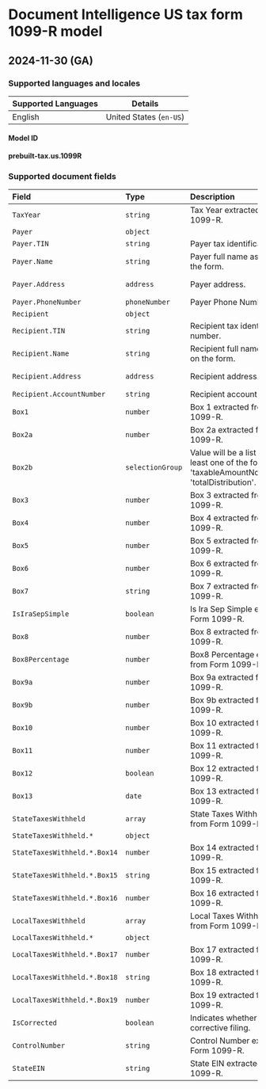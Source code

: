 # Document Intelligence US tax form 1099-R model

## 2024-11-30 (GA)

### Supported languages and locales

| Supported Languages | Details |
|:--------------------|:-------:|
|English|United States (`en-US`)|

#### Model ID

**prebuilt-tax.us.1099R**

### Supported document fields

| Field | Type | Description | Example |
|:------|:-----|:------------|:--------|
|`TaxYear`|`string`|Tax Year extracted from Form 1099-R.|2022|
|`Payer`|`object`|||
|`Payer.TIN`|`string`|Payer tax identification number.|123-45-6789|
|`Payer.Name`|`string`|Payer full name as written on the form.|John Smith|
|`Payer.Address`|`address`|Payer address.|123 Microsoft Way, Redmond WA 98052|
|`Payer.PhoneNumber`|`phoneNumber`|Payer Phone Number.|+19876543210|
|`Recipient`|`object`|||
|`Recipient.TIN`|`string`|Recipient tax identification number.|123-45-6789|
|`Recipient.Name`|`string`|Recipient full name as written on the form.|John Smith|
|`Recipient.Address`|`address`|Recipient address.|123 Microsoft Way, Redmond WA 98052|
|`Recipient.AccountNumber`|`string`|Recipient account number.|55123456789|
|`Box1`|`number`|Box 1 extracted from Form 1099-R.|123456|
|`Box2a`|`number`|Box 2a extracted from Form 1099-R.|123456|
|`Box2b`|`selectionGroup`|Value will be a list containing at least one of the following: 'taxableAmountNotDetermined', 'totalDistribution'.|taxableAmountNotDetermined :unselected: totalDistribution :unselected:|
|`Box3`|`number`|Box 3 extracted from Form 1099-R.|123456|
|`Box4`|`number`|Box 4 extracted from Form 1099-R.|123456|
|`Box5`|`number`|Box 5 extracted from Form 1099-R.|123456|
|`Box6`|`number`|Box 6 extracted from Form 1099-R.|123456|
|`Box7`|`string`|Box 7 extracted from Form 1099-R.|ABC|
|`IsIraSepSimple`|`boolean`|Is Ira Sep Simple extracted from Form 1099-R.|:selected:|
|`Box8`|`number`|Box 8 extracted from Form 1099-R.|123456|
|`Box8Percentage `|`number`|Box8 Percentage  extracted from Form 1099-R.|123456|
|`Box9a`|`number`|Box 9a extracted from Form 1099-R.|123456|
|`Box9b`|`number`|Box 9b extracted from Form 1099-R.|123456|
|`Box10`|`number`|Box 10 extracted from Form 1099-R.|123456|
|`Box11`|`number`|Box 11 extracted from Form 1099-R.|123456|
|`Box12`|`boolean`|Box 12 extracted from Form 1099-R.|:selected:|
|`Box13`|`date`|Box 13 extracted from Form 1099-R.|2022-12-31|
|`StateTaxesWithheld`|`array`|State Taxes Withheld extracted from Form 1099-R||
|`StateTaxesWithheld.*`|`object`|||
|`StateTaxesWithheld.*.Box14`|`number`|Box 14 extracted from Form 1099-R.|123456|
|`StateTaxesWithheld.*.Box15`|`string`|Box 15 extracted from Form 1099-R.|12-3456789|
|`StateTaxesWithheld.*.Box16`|`number`|Box 16 extracted from Form 1099-R.|123456|
|`LocalTaxesWithheld`|`array`|Local Taxes Withheld extracted from Form 1099-R||
|`LocalTaxesWithheld.*`|`object`|||
|`LocalTaxesWithheld.*.Box17`|`number`|Box 17 extracted from Form 1099-R.|123456|
|`LocalTaxesWithheld.*.Box18`|`string`|Box 18 extracted from Form 1099-R.|12-3456789|
|`LocalTaxesWithheld.*.Box19`|`number`|Box 19 extracted from Form 1099-R.|123456|
|`IsCorrected`|`boolean`|Indicates whether form is a corrective filing.|:selected:|
|`ControlNumber`|`string`|Control Number extracted from Form 1099-R.|123456|
|`StateEIN`|`string`|State EIN extracted from Form 1099-R.|123-45-6789|